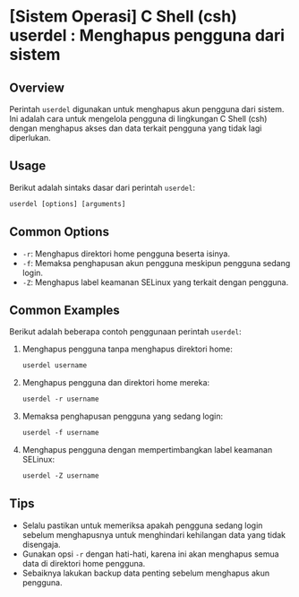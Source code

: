 # [Sistem Operasi] C Shell (csh) userdel <Penggunaan>: Menghapus pengguna dari sistem

## Overview
Perintah `userdel` digunakan untuk menghapus akun pengguna dari sistem. Ini adalah cara untuk mengelola pengguna di lingkungan C Shell (csh) dengan menghapus akses dan data terkait pengguna yang tidak lagi diperlukan.

## Usage
Berikut adalah sintaks dasar dari perintah `userdel`:

```csh
userdel [options] [arguments]
```

## Common Options
- `-r`: Menghapus direktori home pengguna beserta isinya.
- `-f`: Memaksa penghapusan akun pengguna meskipun pengguna sedang login.
- `-Z`: Menghapus label keamanan SELinux yang terkait dengan pengguna.

## Common Examples
Berikut adalah beberapa contoh penggunaan perintah `userdel`:

1. Menghapus pengguna tanpa menghapus direktori home:
   ```csh
   userdel username
   ```

2. Menghapus pengguna dan direktori home mereka:
   ```csh
   userdel -r username
   ```

3. Memaksa penghapusan pengguna yang sedang login:
   ```csh
   userdel -f username
   ```

4. Menghapus pengguna dengan mempertimbangkan label keamanan SELinux:
   ```csh
   userdel -Z username
   ```

## Tips
- Selalu pastikan untuk memeriksa apakah pengguna sedang login sebelum menghapusnya untuk menghindari kehilangan data yang tidak disengaja.
- Gunakan opsi `-r` dengan hati-hati, karena ini akan menghapus semua data di direktori home pengguna.
- Sebaiknya lakukan backup data penting sebelum menghapus akun pengguna.